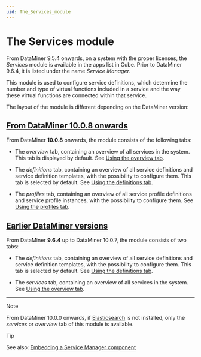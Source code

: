 ```yaml
---
uid: The_Services_module
---
```


# The Services module

From DataMiner 9.5.4 onwards, on a system with the proper licenses, the *Services* module is available in the apps list in Cube. Prior to DataMiner 9.6.4, it is listed under the name *Service Manager*.

This module is used to configure service definitions, which determine the number and type of virtual functions included in a service and the way these virtual functions are connected within that service.

The layout of the module is different depending on the DataMiner version:

## [From DataMiner 10.0.8 onwards](#tab/10-0-8)

From DataMiner **10.0.8** onwards, the module consists of the following tabs:

- The *overview* tab, containing an overview of all services in the system. This tab is displayed by default. See [Using the overview tab](xref:SRM_Services_overview).

- The *definitions* tab, containing an overview of all service definitions and service definition templates, with the possibility to configure them. This tab is selected by default. See [Using the definitions tab](xref:SRM_Services_definitions).

- The *profiles* tab, containing an overview of all service profile definitions and service profile instances, with the possibility to configure them. See [Using the profiles tab](xref:SRM_Services_profiles).

## [Earlier DataMiner versions](#tab/earlier)

From DataMiner **9.6.4** up to DataMiner 10.0.7, the module consists of two tabs:

- The *definitions* tab, containing an overview of all service definitions and service definition templates, with the possibility to configure them. This tab is selected by default. See [Using the definitions tab](xref:SRM_Services_definitions).

- The *services* tab, containing an overview of all services in the system. See [Using the overview tab](xref:SRM_Services_overview).

***

> [!NOTE]
> From DataMiner 10.0.0 onwards, if [Elasticsearch](xref:Deploying_the_Elasticsearch_database) is not installed, only the *services* or *overview* tab of this module is available.

> [!TIP]
> See also: [Embedding a Service Manager component](xref:Embedding_a_Service_Manager_component)

